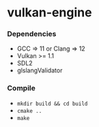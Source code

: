 # vulkan-engine
### Dependencies
* GCC => 11 or Clang => 12
* Vulkan >= 1.1
* SDL2
* glslangValidator

### Compile
* `mkdir build && cd build`
* `cmake ..`
* `make`
